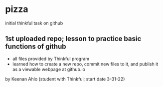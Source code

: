 # pizza
initial thinkful task on github

## 1st uploaded repo; lesson to practice basic functions of github
  * all files provided by Thinkful program
  * learned how to create a new repo, commit new files to it, and publish it as a viewable webpage at github.io

by Keenan Ahlo (student with Thinkful; start date 3-31-22)
